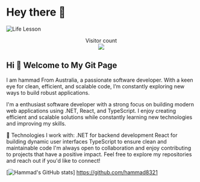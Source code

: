 # Hey there :wave:




<img src="https://media.licdn.com/dms/image/v2/C5616AQGQ_TpCFvtnGg/profile-displaybackgroundimage-shrink_350_1400/profile-displaybackgroundimage-shrink_350_1400/0/1626748711184?e=1733961600&v=beta&t=9r5Kztrj5HsfGuRU962RFkk4ml8nqJoNRRTv7f_wD_0" alt="Life Lesson">

<p align="center"> 
  Visitor count<br>
  <img src="https://profile-counter.glitch.me/hammad8321/count.svg" />
</p>



## Hi 👋 Welcome to My Git Page

I am hammad From Australia, a passionate software developer. With a keen eye for clean, efficient, and scalable code, I’m constantly exploring new ways to build robust applications.

I'm a enthusiast software developer with a strong focus on building modern web applications using .NET, React, and TypeScript. I enjoy creating efficient and scalable solutions while constantly learning new technologies and improving my skills.

🔧 Technologies I work with:
.NET for backend development
React for building dynamic user interfaces
TypeScript to ensure clean and maintainable code
I'm always open to collaboration and enjoy contributing to projects that have a positive impact. Feel free to explore my repositories and reach out if you'd like to connect!


[![Hammad's GitHub stats](https://github-readme-stats.vercel.app/api?username=hammad8321)] https://github.com/hammad8321






<!--
**hammad8321/hammad8321** is a ✨ _special_ ✨ repository because its `README.md` (this file) appears on your GitHub profile.

[![Hammad's GitHub stats](https://github-readme-stats.vercel.app/api?username=hammad8321)](https://github.com/hammad8321/github-readme-stats)

<img src="https://raw.githubusercontent.com/sagar-viradiya/sagar-viradiya/master/resources/banner.png" alt="Hello world">

Here are some ideas to get you started:

- 🔭 I’m currently working on ...
- 🌱 I’m currently learning ...
- 👯 I’m looking to collaborate on ...
- 🤔 I’m looking for help with ...
- 💬 Ask me about ...
- 📫 How to reach me: ...
- 😄 Pronouns: ...
- ⚡ Fun fact: ...
-->
